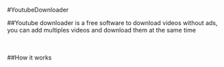 #YoutubeDownloader

##Youtube downloader is a free software to download videos without ads, you can add multiples videos and download them at the same time

<br><br>
##How it works